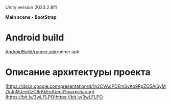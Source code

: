Unity version 2023.2.8f1

**Main scene - BootStrap**

# Android build 
[AndroidBuild/runner.apk](https://github.com/MrFlox/TestRunner/blob/main/AndroidBuild/runner.apk)runner.apk


# Описание архитектуры проекта 
[https://docs.google.com/presentation/d/1n2CVAcPDEmSvKo9RpZD5AiSyMZkJnMJceDzC6r8kEnA/edit?usp=sharing](https://bit.ly/3wLFLPO)https://bit.ly/3wLFLPO

